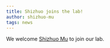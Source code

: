```yaml
---
title: Shizhuo joins the lab! 
author: shizhuo-mu
tags: news
---
```

We welcome [Shizhuo Mu](/members/shizhuo-mu.html) to join our lab.